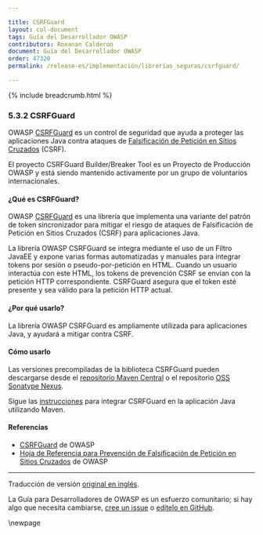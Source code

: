 ```yaml
---

title: CSRFGuard
layout: col-document
tags: Guía del Desarrollador OWASP
contributors: Roxanan Calderon
document: Guía del Desarrollador OWASP
order: 47320
permalink: /release-es/implementación/librerías_seguras/csrfguard/

---
```


{% include breadcrumb.html %}

### 5.3.2 CSRFGuard

OWASP [CSRFGuard][csrfguard] es un control de seguridad que ayuda a proteger las aplicaciones Java contra ataques de [Falsificación de Petición en Sitios Cruzados][cscsrf] (CSRF).

El proyecto CSRFGuard Builder/Breaker Tool es un Proyecto de Producción OWASP y está siendo mantenido activamente por un grupo de voluntarios internacionales.

#### ¿Qué es CSRFGuard?

OWASP [CSRFGuard][csrfguard] es una librería que implementa una variante del patrón de token sincronizador para mitigar el riesgo de ataques de Falsificación de Petición en Sitios Cruzados (CSRF) para aplicaciones Java.

La librería OWASP CSRFGuard se integra mediante el uso de un Filtro JavaEE y expone varias formas automatizadas y manuales para integrar tokens por sesión o pseudo-por-petición en HTML. Cuando un usuario interactúa con este HTML, los tokens de prevención CSRF se envían con la petición HTTP correspondiente. CSRFGuard asegura que el token esté presente y sea válido para la petición HTTP actual.

#### ¿Por qué usarlo?

La librería OWASP CSRFGuard es ampliamente utilizada para aplicaciones Java, y ayudará a mitigar contra CSRF.

#### Cómo usarlo

Las versiones precompiladas de la biblioteca CSRFGuard pueden descargarse desde el [repositorio Maven Central][csrfguard-maven] o el repositorio [OSS Sonatype Nexus][csrfguard-nexus].

Sigue las [instrucciones][csrfguard-build] para integrar CSRFGuard en la aplicación Java utilizando Maven.

#### Referencias

* [CSRFGuard][csrfguard] de OWASP 
* [Hoja de Referencia para Prevención de Falsificación de Petición en Sitios Cruzados][cscsrf] de OWASP 

----
Traducción de versión [original en inglés][release070302].

La Guía para Desarrolladores de OWASP es un esfuerzo comunitario; si hay algo que necesita cambiarse, [cree un issue][issue070302] o [edítelo en GitHub][edit070302].

[release070302]: https://github.com/OWASP/www-project-developer-guide/blob/main/release/07-implementation/03-secure-libraries/02-csrf-guard.md
[csrfguard]: https://owasp.org/www-project-csrfguard/
[csrfguard-build]: https://github.com/OWASP/www-project-csrfguard/blob/master/readme.md#using-with-maven
[csrfguard-nexus]: https://oss.sonatype.org/#nexus-search;gav~~csrfguard~~~
[csrfguard-maven]: https://central.sonatype.com/search?q=csrfguard&smo=true
[cscsrf]: https://cheatsheetseries.owasp.org/cheatsheets/Cross-Site_Request_Forgery_Prevention_Cheat_Sheet
[edit070302]: https://github.com/OWASP/www-project-developer-guide/blob/main/draft/07-implementation/03-secure-libraries/02-csrf-guard.md
[issue070302]: https://github.com/OWASP/www-project-developer-guide/issues/new?labels=content&template=request.md&title=Update:%2007-implementation/03-secure-libraries/02-csrf-guard

\newpage